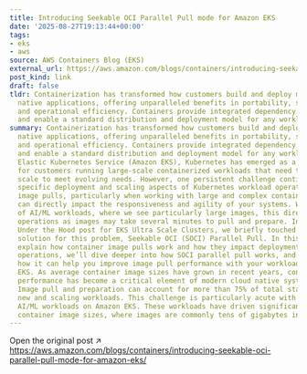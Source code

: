 ```yaml
---
title: Introducing Seekable OCI Parallel Pull mode for Amazon EKS
date: '2025-08-27T19:13:44+00:00'
tags:
- eks
- aws
source: AWS Containers Blog (EKS)
external_url: https://aws.amazon.com/blogs/containers/introducing-seekable-oci-parallel-pull-mode-for-amazon-eks/
post_kind: link
draft: false
tldr: Containerization has transformed how customers build and deploy modern cloud
  native applications, offering unparalleled benefits in portability, scalability,
  and operational efficiency. Containers provide integrated dependency management
  and enable a standard distribution and deployment model for any workload.
summary: Containerization has transformed how customers build and deploy modern cloud
  native applications, offering unparalleled benefits in portability, scalability,
  and operational efficiency. Containers provide integrated dependency management
  and enable a standard distribution and deployment model for any workload. With Amazon
  Elastic Kubernetes Service (Amazon EKS), Kubernetes has emerged as a go-to solution
  for customers running large-scale containerized workloads that need to efficiently
  scale to meet evolving needs. However, one persistent challenge continues to impact
  specific deployment and scaling aspects of Kubernetes workload operations. Container
  image pulls, particularly when working with large and complex container images,
  can directly impact the responsiveness and agility of your systems. With the growth
  of AI/ML workloads, where we see particularly large images, this directly impacts
  operations as images may take several minutes to pull and prepare. In our recent
  Under the Hood post for EKS Ultra Scale Clusters, we briefly touched on our evolving
  solution for this problem, Seekable OCI (SOCI) Parallel Pull. In this post, we’ll
  explain how container image pulls work and how they impact deployment and scaling
  operations, we’ll dive deeper into how SOCI parallel pull works, and finally show
  how it can help you improve image pull performance with your workloads on Amazon
  EKS. As average container image sizes have grown in recent years, container startup
  performance has become a critical element of modern cloud native system performance.
  Image pull and preparation can account for more than 75% of total startup time for
  new and scaling workloads. This challenge is particularly acute with the rise of
  AI/ML workloads on Amazon EKS. These workloads have driven significant growth in
  container image sizes, where images are commonly tens of gigabytes in size.
---
```

Open the original post ↗ https://aws.amazon.com/blogs/containers/introducing-seekable-oci-parallel-pull-mode-for-amazon-eks/
